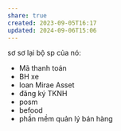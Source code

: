 ```yaml
---
share: true
created: 2023-09-05T16:17
updated: 2024-09-06T15:06
---
```

sơ sơ lại bộ sp của nó:
- Mã thanh toán
- BH xe
- loan Mirae Asset
- đăng ký TKNH
- posm
- befood
- phần mềm quản lý bán hàng
